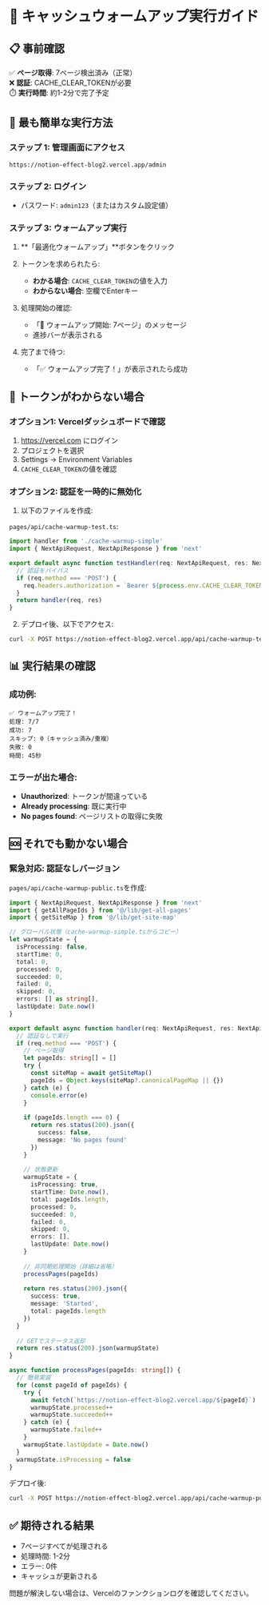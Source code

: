# 🚀 キャッシュウォームアップ実行ガイド

## 📋 事前確認

✅ **ページ取得**: 7ページ検出済み（正常）  
❌ **認証**: CACHE_CLEAR_TOKENが必要  
⏱️ **実行時間**: 約1-2分で完了予定

## 🎯 最も簡単な実行方法

### ステップ 1: 管理画面にアクセス
```
https://notion-effect-blog2.vercel.app/admin
```

### ステップ 2: ログイン
- パスワード: `admin123`（またはカスタム設定値）

### ステップ 3: ウォームアップ実行

1. **「最適化ウォームアップ」**ボタンをクリック

2. トークンを求められたら:
   - **わかる場合**: `CACHE_CLEAR_TOKEN`の値を入力
   - **わからない場合**: 空欄でEnterキー

3. 処理開始の確認:
   - 「🚀 ウォームアップ開始: 7ページ」のメッセージ
   - 進捗バーが表示される

4. 完了まで待つ:
   - 「✅ ウォームアップ完了！」が表示されたら成功

## 🔧 トークンがわからない場合

### オプション1: Vercelダッシュボードで確認
1. https://vercel.com にログイン
2. プロジェクトを選択
3. Settings → Environment Variables
4. `CACHE_CLEAR_TOKEN`の値を確認

### オプション2: 認証を一時的に無効化

1. 以下のファイルを作成:

`pages/api/cache-warmup-test.ts`:
```typescript
import handler from './cache-warmup-simple'
import { NextApiRequest, NextApiResponse } from 'next'

export default async function testHandler(req: NextApiRequest, res: NextApiResponse) {
  // 認証をバイパス
  if (req.method === 'POST') {
    req.headers.authorization = `Bearer ${process.env.CACHE_CLEAR_TOKEN || 'dummy'}`
  }
  return handler(req, res)
}
```

2. デプロイ後、以下でアクセス:
```bash
curl -X POST https://notion-effect-blog2.vercel.app/api/cache-warmup-test
```

## 📊 実行結果の確認

### 成功例:
```
✅ ウォームアップ完了！
処理: 7/7
成功: 7
スキップ: 0（キャッシュ済み/重複）
失敗: 0
時間: 45秒
```

### エラーが出た場合:
- **Unauthorized**: トークンが間違っている
- **Already processing**: 既に実行中
- **No pages found**: ページリストの取得に失敗

## 🆘 それでも動かない場合

### 緊急対応: 認証なしバージョン

`pages/api/cache-warmup-public.ts`を作成:

```typescript
import { NextApiRequest, NextApiResponse } from 'next'
import { getAllPageIds } from '@/lib/get-all-pages'
import { getSiteMap } from '@/lib/get-site-map'

// グローバル状態（cache-warmup-simple.tsからコピー）
let warmupState = {
  isProcessing: false,
  startTime: 0,
  total: 0,
  processed: 0,
  succeeded: 0,
  failed: 0,
  skipped: 0,
  errors: [] as string[],
  lastUpdate: Date.now()
}

export default async function handler(req: NextApiRequest, res: NextApiResponse) {
  // 認証なしで実行
  if (req.method === 'POST') {
    // ページ取得
    let pageIds: string[] = []
    try {
      const siteMap = await getSiteMap()
      pageIds = Object.keys(siteMap?.canonicalPageMap || {})
    } catch (e) {
      console.error(e)
    }
    
    if (pageIds.length === 0) {
      return res.status(200).json({ 
        success: false, 
        message: 'No pages found' 
      })
    }
    
    // 状態更新
    warmupState = {
      isProcessing: true,
      startTime: Date.now(),
      total: pageIds.length,
      processed: 0,
      succeeded: 0,
      failed: 0,
      skipped: 0,
      errors: [],
      lastUpdate: Date.now()
    }
    
    // 非同期処理開始（詳細は省略）
    processPages(pageIds)
    
    return res.status(200).json({
      success: true,
      message: 'Started',
      total: pageIds.length
    })
  }
  
  // GETでステータス返却
  return res.status(200).json(warmupState)
}

async function processPages(pageIds: string[]) {
  // 簡易実装
  for (const pageId of pageIds) {
    try {
      await fetch(`https://notion-effect-blog2.vercel.app/${pageId}`)
      warmupState.processed++
      warmupState.succeeded++
    } catch (e) {
      warmupState.failed++
    }
    warmupState.lastUpdate = Date.now()
  }
  warmupState.isProcessing = false
}
```

デプロイ後:
```bash
curl -X POST https://notion-effect-blog2.vercel.app/api/cache-warmup-public
```

## ✅ 期待される結果

- 7ページすべてが処理される
- 処理時間: 1-2分
- エラー: 0件
- キャッシュが更新される

問題が解決しない場合は、Vercelのファンクションログを確認してください。